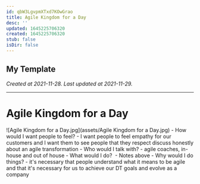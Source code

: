```yaml
---
id: qbW3LgvpmXTxd7KOwGrao
title: Agile Kingdom for a Day
desc: ''
updated: 1645225706320
created: 1645225706320
stub: false
isDir: false
---
```

My Template
---

_Created at 2021-11-28._
_Last updated at 2021-11-29._




---

# Agile Kingdom for a Day


![Agile Kingdom for a Day.jpg](assets/Agile Kingdom for a Day.jpg)
\- How would I want people to feel? - I want people to feel empathy for our customers and I want them to see people that they respect discuss honestly about an agile transformation
\- Who would I talk with? - agile coaches, in-house and out of house
\- What would I do?  - Notes above
\- Why would I do things? - it's necessary that people understand what it means to be agile and that it's necessary for us to achieve our DT goals and evolve as a company

